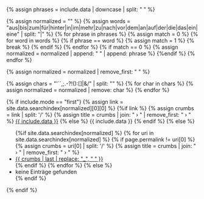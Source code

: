 {% assign phrases = include.data | downcase | split: " " %}

{% assign normalized = "" %}
{% assign words = "aus|bis|zum|für|hinter|in|im|mehr|zu|nach|vor|dem|an|auf|der|die|das|ein|eine" | split: "|" %}
{% for phrase in phrases %}
    {% assign match = 0 %}
    {% for word in words %}
        {% if phrase == word %}
            {% assign match = 1 %}
            {% break %}
        {% endif %} 
    {% endfor %}
    {% if match == 0 %}
        {% assign normalized =  normalized | append: " " | append: phrase %}
    {%endif %}
{% endfor %}

{% assign normalized = normalized | remove_first: " " %}

{% assign chars = "'`´,;.-?!():[]|&/" | split: "" %}
{% for char in chars %}
  {% assign normalized = normalized | remove: char %}
{% endfor %}

{% if include.mode == "first"}
    {% assign link = site.data.searchindex[normalized][0][0] %}
    {%if link %}
        {% assign crumbs = link | split: '/' %}
        {% assign title = crumbs | join: " › " | remove_first: " › " %}
        <a title="{{ title }}" href="{{ link }}">{{ include.data }}</a>
    {% else %}
        {{ include.data }}
    {% endif %}
{% else %}
    <ul data-lookup="{{ normalized }}">
    {%if site.data.searchindex[normalized] %}
        {% for uri in site.data.searchindex[normalized] %}
            {% if page.permalink != uri[0] %}
                {% assign crumbs = uri[0] | split: '/' %}
                {% assign title = crumbs | join: " › " | remove_first: " › " %}
                <li><a title="{{ title }}" href="{{ uri[0] }}">{{ crumbs | last | replace: "_", " " }}</a></li>
            {% endif %}
        {% endfor %}
    {% else %}
        <li>keine Einträge gefunden</li>
    {% endif %}
    </ul>
{% endif %}